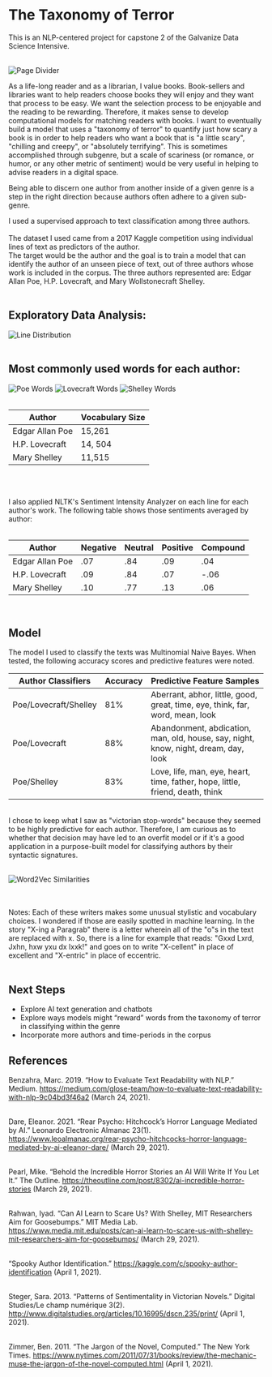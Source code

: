 # The Taxonomy of Terror
This is an NLP-centered project for capstone 2 of the Galvanize Data Science Intensive.<br><br>

![Page Divider](/images/pagedivider2018.png)

As a life-long reader and as a librarian, I value books. Book-sellers and libraries want to help readers choose books they will enjoy and they want that process to be easy. We want the selection process to be enjoyable and the reading to be rewarding. Therefore, it makes sense to develop computational models for matching readers with books. I want to eventually build a model that uses a "taxonomy of terror" to quantify just how scary a book is in order to help readers who want a book that is "a little scary", "chilling and creepy", or "absolutely terrifying". This is sometimes accomplished through subgenre, but a scale of scariness (or romance, or humor, or any other metric of sentiment) would be very useful in helping to advise readers in a digital space. 

Being able to discern one author from another inside of a given genre is a step in the right direction because authors often adhere to a given sub-genre. 

I used a supervised approach to text classification among three authors.<br><br>
The dataset I used came from a 2017 Kaggle competition using individual lines of text as predictors of the author. <br> The target would be the author and the goal is to train a model that can identify the author of an unseen piece of text, out of three authors whose work is included in the corpus. 
The three authors represented are: Edgar Allan Poe, H.P. Lovecraft, and Mary Wollstonecraft Shelley. 
<br><br>
## Exploratory Data Analysis:<br>
![Line Distribution](/images/lines_by_author.png)
<br><br>

## Most commonly used words for each author:
![Poe Words](/images/poe_words.png)
![Lovecraft Words](/images/lovecraft_words.png)
![Shelley Words](/images/shelley_words.png)
<br><br>

Author | Vocabulary Size
------------ | -------------
Edgar Allan Poe | 15,261
H.P. Lovecraft | 14, 504
Mary Shelley | 11,515

<br><br>

I also applied NLTK's Sentiment Intensity Analyzer on each line for each author's work. The following table shows those sentiments averaged by author: <br><br>

Author | Negative | Neutral | Positive | Compound
------------ | ------------- | ------------- | ------------- | ------------- 
Edgar Allan Poe | .07 | .84 | .09 | .04
H.P. Lovecraft | .09 | .84 | .07 | -.06
Mary Shelley | .10 | .77 | .13 | .06

<br>

## Model

The model I used to classify the texts was Multinomial Naive Bayes. When tested, the following accuracy scores and predictive features were noted. 

Author Classifiers | Accuracy | Predictive Feature Samples
------ | ----------| --------
Poe/Lovecraft/Shelley | 81% | Aberrant, abhor, little, good, great, time, eye, think, far, word, mean, look
Poe/Lovecraft | 88% | Abandonment, abdication, man, old, house, say, night, know, night, dream, day, look
Poe/Shelley | 83% | Love, life, man, eye, heart, time, father, hope, little, friend, death, think

<br>
I chose to keep what I saw as "victorian stop-words" because they seemed to be highly predictive for each author. Therefore, I am curious as to whether that decision may have led to an overfit model or if it's a good application in a purpose-built model for classifying authors by their syntactic signatures. 
<br><br>

![Word2Vec Similarities](/images/wordvecs.png)

<br><br>
Notes: Each of these writers makes some unusual stylistic and vocabulary choices. I wondered if those are easily spotted in machine learning. In the story "X-ing a Paragrab" there is a letter wherein all of the "o"s in the text are replaced with x. So, there is a line for example that reads: "Gxxd Lxrd, Jxhn, hxw yxu dx lxxk!" and goes on to write "X-cellent" in place of excellent and "X-entric" in place of eccentric.  
<br>

## Next Steps
- Explore AI text generation and chatbots
- Explore ways models might “reward” words from the taxonomy of terror in classifying within the genre
- Incorporate more authors and time-periods in the corpus


## References 
Benzahra, Marc. 2019. “How to Evaluate Text Readability with NLP.” Medium. https://medium.com/glose-team/how-to-evaluate-text-readability-with-nlp-9c04bd3f46a2 (March 24, 2021). <br><br>

Dare, Eleanor. 2021. “Rear Psycho: Hitchcock’s Horror Language Mediated by AI.” Leonardo Electronic Almanac 23(1). https://www.leoalmanac.org/rear-psycho-hitchcocks-horror-language-mediated-by-ai-eleanor-dare/ (March 29, 2021).<br><br>


Pearl, Mike. “Behold the Incredible Horror Stories an AI Will Write If You Let It.” The Outline. https://theoutline.com/post/8302/ai-incredible-horror-stories (March 29, 2021). <br><br>

Rahwan, Iyad. “Can AI Learn to Scare Us? With Shelley, MIT Researchers Aim for Goosebumps.” MIT Media Lab. https://www.media.mit.edu/posts/can-ai-learn-to-scare-us-with-shelley-mit-researchers-aim-for-goosebumps/ (March 29, 2021). <br><br>

“Spooky Author Identification.” https://kaggle.com/c/spooky-author-identification (April 1, 2021). <br><br>

Steger, Sara. 2013. “Patterns of Sentimentality in Victorian Novels.” Digital Studies/Le champ numérique 3(2). http://www.digitalstudies.org/articles/10.16995/dscn.235/print/ (April 1, 2021). <br><br>

Zimmer, Ben. 2011. “The Jargon of the Novel, Computed.” The New York Times. https://www.nytimes.com/2011/07/31/books/review/the-mechanic-muse-the-jargon-of-the-novel-computed.html (April 1, 2021).
